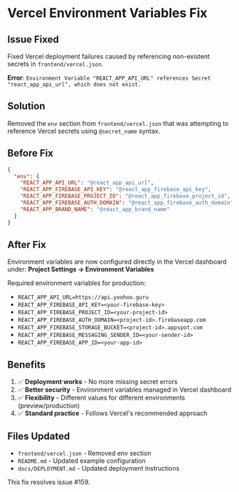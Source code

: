 # Vercel Environment Variables Fix

## Issue Fixed
Fixed Vercel deployment failures caused by referencing non-existent secrets in `frontend/vercel.json`.

**Error**: `Environment Variable "REACT_APP_API_URL" references Secret "react_app_api_url", which does not exist.`

## Solution
Removed the `env` section from `frontend/vercel.json` that was attempting to reference Vercel secrets using `@secret_name` syntax.

## Before Fix
```json
{
  "env": {
    "REACT_APP_API_URL": "@react_app_api_url",
    "REACT_APP_FIREBASE_API_KEY": "@react_app_firebase_api_key",
    "REACT_APP_FIREBASE_PROJECT_ID": "@react_app_firebase_project_id",
    "REACT_APP_FIREBASE_AUTH_DOMAIN": "@react_app_firebase_auth_domain",
    "REACT_APP_BRAND_NAME": "@react_app_brand_name"
  }
}
```

## After Fix
Environment variables are now configured directly in the Vercel dashboard under:
**Project Settings → Environment Variables**

Required environment variables for production:
- `REACT_APP_API_URL=https://api.yoohoo.guru`
- `REACT_APP_FIREBASE_API_KEY=<your-firebase-key>`
- `REACT_APP_FIREBASE_PROJECT_ID=<your-project-id>`
- `REACT_APP_FIREBASE_AUTH_DOMAIN=<project-id>.firebaseapp.com`
- `REACT_APP_FIREBASE_STORAGE_BUCKET=<project-id>.appspot.com`
- `REACT_APP_FIREBASE_MESSAGING_SENDER_ID=<your-sender-id>`
- `REACT_APP_FIREBASE_APP_ID=<your-app-id>`

## Benefits
1. ✅ **Deployment works** - No more missing secret errors
2. ✅ **Better security** - Environment variables managed in Vercel dashboard
3. ✅ **Flexibility** - Different values for different environments (preview/production)
4. ✅ **Standard practice** - Follows Vercel's recommended approach

## Files Updated
- `frontend/vercel.json` - Removed env section
- `README.md` - Updated example configuration
- `docs/DEPLOYMENT.md` - Updated deployment instructions

This fix resolves issue #159.